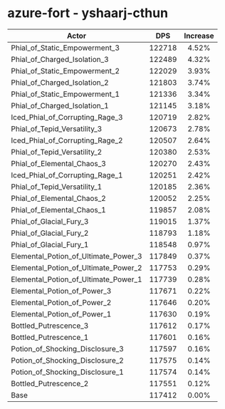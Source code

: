 # azure-fort - yshaarj-cthun
| Actor | DPS | Increase |
|---|:---:|:---:|
|Phial_of_Static_Empowerment_3|122718|4.52%|
|Phial_of_Charged_Isolation_3|122489|4.32%|
|Phial_of_Static_Empowerment_2|122029|3.93%|
|Phial_of_Charged_Isolation_2|121803|3.74%|
|Phial_of_Static_Empowerment_1|121336|3.34%|
|Phial_of_Charged_Isolation_1|121145|3.18%|
|Iced_Phial_of_Corrupting_Rage_3|120719|2.82%|
|Phial_of_Tepid_Versatility_3|120673|2.78%|
|Iced_Phial_of_Corrupting_Rage_2|120507|2.64%|
|Phial_of_Tepid_Versatility_2|120380|2.53%|
|Phial_of_Elemental_Chaos_3|120270|2.43%|
|Iced_Phial_of_Corrupting_Rage_1|120251|2.42%|
|Phial_of_Tepid_Versatility_1|120185|2.36%|
|Phial_of_Elemental_Chaos_2|120052|2.25%|
|Phial_of_Elemental_Chaos_1|119857|2.08%|
|Phial_of_Glacial_Fury_3|119015|1.37%|
|Phial_of_Glacial_Fury_2|118793|1.18%|
|Phial_of_Glacial_Fury_1|118548|0.97%|
|Elemental_Potion_of_Ultimate_Power_3|117849|0.37%|
|Elemental_Potion_of_Ultimate_Power_2|117753|0.29%|
|Elemental_Potion_of_Ultimate_Power_1|117739|0.28%|
|Elemental_Potion_of_Power_3|117671|0.22%|
|Elemental_Potion_of_Power_2|117646|0.20%|
|Elemental_Potion_of_Power_1|117630|0.19%|
|Bottled_Putrescence_3|117612|0.17%|
|Bottled_Putrescence_1|117601|0.16%|
|Potion_of_Shocking_Disclosure_3|117597|0.16%|
|Potion_of_Shocking_Disclosure_2|117575|0.14%|
|Potion_of_Shocking_Disclosure_1|117574|0.14%|
|Bottled_Putrescence_2|117551|0.12%|
|Base|117412|0.00%|
